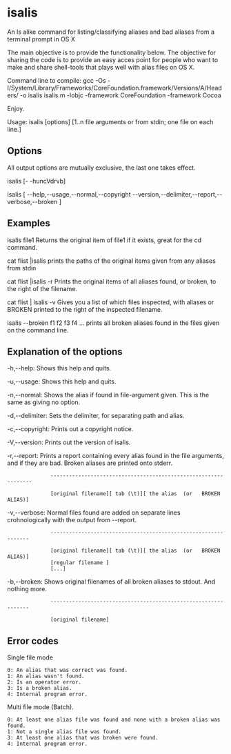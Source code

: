 isalis
======

An ls alike command for listing/classifying aliases and bad aliases from a terminal prompt in OS X

The main objective is to provide the functionality below. The objective for sharing the code
is to provide an easy acces point for people who want to make and share shell-tools that plays
well with alias files on OS X.

 Command line to compile:
  gcc -Os -I/System/Library/Frameworks/CoreFoundation.framework/Versions/A/Headers/ -o isalis isalis.m -lobjc  -framework CoreFoundation -framework Cocoa

Enjoy.

Usage: isalis [options] [1..n file arguments or from stdin; one file  on each line.]

Options
-------
  All output options are mutually exclusive, the last one takes effect.

  isalis [- -huncVdrvb]

  isalis [ --help,--usage,--normal,--copyright
           --version,--delimiter,--report,--verbose,--broken ]

Examples
--------
  isalis file1
  Returns the original item of file1 if it exists, great for the cd command.

  cat flist |isalis 
  prints the paths of the original items given from any aliases from stdin

  cat flist |isalis -r
  Prints the original items of all aliases found, or broken, to the right
  of the filename.

  cat flist | isalis  -v
  Gives you a list of which files inspected, with aliases or BROKEN
  printed to the right of the inspected filename.

  isalis --broken f1 f2 f3 f4 ...
  prints all broken aliases found in the files given on the command line.

Explanation of the options
--------------------------

  -h,--help:      Shows this help and quits.

  -u,--usage:     Shows this help and quits.

  -n,--normal:    Shows the alias if found in file-argument given.
                  This is the  same as giving no option.

  -d,--delimiter: Sets the delimiter, for separating path and alias.

  -c,--copyright: Prints out a copyright notice.

  -V,--version:   Prints out the version of isalis.

  -r,--report:    Prints a report containing every alias found in the file
                  arguments, and if they are bad.  Broken aliases are
				  printed onto stderr.

                  ----------------------------------------------------------------

                  [original filename][ tab (\t)][ the alias  (or   BROKEN ALIAS)] 

  -v,--verbose:   Normal files found  are added on separate lines crohnologically
                  with the output from --report.

                  ---------------------------------------------------------------

                  [original filename][ tab (\t)][ the alias  (or   BROKEN ALIAS)] 
                  [regular filename ]
                  [...]

  -b,--broken:    Shows original filenames of all broken aliases to stdout.
                  And nothing more.

                  ---------------------------------------------------------------

                  [original filename]

Error codes
-----------

Single file mode

    0: An alias that was correct was found.
    1: An alias wasn't found.
    2: Is an operator error.
    3: Is a broken alias.
    4: Internal program error.

Multi file mode (Batch).

    0: At least one alias file was found and none with a broken alias was found.
    1: Not a single alias file was found.
    3: At least one alias that was broken were found.
    4: Internal program error.
